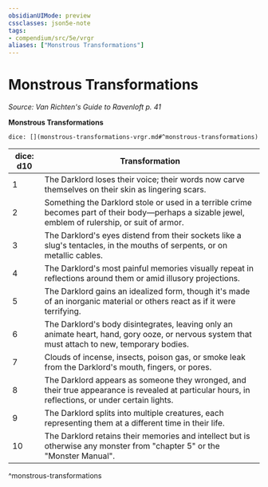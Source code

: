 ```yaml
---
obsidianUIMode: preview
cssclasses: json5e-note
tags:
- compendium/src/5e/vrgr
aliases: ["Monstrous Transformations"]
---
```

# Monstrous Transformations
*Source: Van Richten's Guide to Ravenloft p. 41* 

**Monstrous Transformations**

`dice: [](monstrous-transformations-vrgr.md#^monstrous-transformations)`

| dice: d10 | Transformation |
|-----------|----------------|
| 1 | The Darklord loses their voice; their words now carve themselves on their skin as lingering scars. |
| 2 | Something the Darklord stole or used in a terrible crime becomes part of their body—perhaps a sizable jewel, emblem of rulership, or suit of armor. |
| 3 | The Darklord's eyes distend from their sockets like a slug's tentacles, in the mouths of serpents, or on metallic cables. |
| 4 | The Darklord's most painful memories visually repeat in reflections around them or amid illusory projections. |
| 5 | The Darklord gains an idealized form, though it's made of an inorganic material or others react as if it were terrifying. |
| 6 | The Darklord's body disintegrates, leaving only an animate heart, hand, gory ooze, or nervous system that must attach to new, temporary bodies. |
| 7 | Clouds of incense, insects, poison gas, or smoke leak from the Darklord's mouth, fingers, or pores. |
| 8 | The Darklord appears as someone they wronged, and their true appearance is revealed at particular hours, in reflections, or under certain lights. |
| 9 | The Darklord splits into multiple creatures, each representing them at a different time in their life. |
| 10 | The Darklord retains their memories and intellect but is otherwise any monster from "chapter 5" or the "Monster Manual". |
^monstrous-transformations